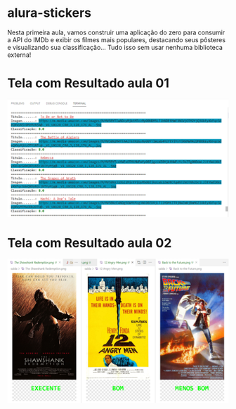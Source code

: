 # alura-stickers
Nesta primeira aula, vamos construir uma aplicação do zero para consumir a API do IMDb e exibir os filmes mais populares, destacando seus pôsteres e visualizando sua classificação... Tudo isso sem usar nenhuma biblioteca externa!

# Tela com Resultado aula 01
![imersao-java-alura](https://github.com/Trasiblo/alura-stickers/blob/main/telas/cores-terminal.PNG)

# Tela com Resultado aula 02
![imersao-java-alura](https://github.com/Trasiblo/alura-stickers/blob/aula02/telas/saida_imagens.png)
